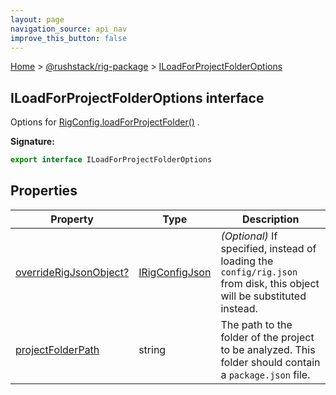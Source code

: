 ```yaml
---
layout: page
navigation_source: api_nav
improve_this_button: false
---
```



[Home](./index.md) &gt; [@rushstack/rig-package](./rig-package.md) &gt; [ILoadForProjectFolderOptions](./rig-package.iloadforprojectfolderoptions.md)

## ILoadForProjectFolderOptions interface

Options for [RigConfig.loadForProjectFolder()](./rig-package.rigconfig.loadforprojectfolder.md) .

<b>Signature:</b>

```typescript
export interface ILoadForProjectFolderOptions
```

## Properties

|  Property | Type | Description |
|  --- | --- | --- |
|  [overrideRigJsonObject?](./rig-package.iloadforprojectfolderoptions.overriderigjsonobject.md) | [IRigConfigJson](./rig-package.irigconfigjson.md) | <i>(Optional)</i> If specified, instead of loading the <code>config/rig.json</code> from disk, this object will be substituted instead. |
|  [projectFolderPath](./rig-package.iloadforprojectfolderoptions.projectfolderpath.md) | string | The path to the folder of the project to be analyzed. This folder should contain a <code>package.json</code> file. |
